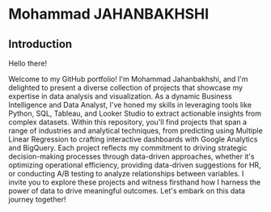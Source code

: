 # Mohammad JAHANBAKHSHI

## Introduction
Hello there!

Welcome to my GitHub portfolio! I'm Mohammad Jahanbakhshi, and I'm delighted to present a diverse collection of projects that showcase my expertise in data analysis and visualization. As a dynamic Business Intelligence and Data Analyst, I've honed my skills in leveraging tools like Python, SQL, Tableau, and Looker Studio to extract actionable insights from complex datasets. Within this repository, you'll find projects that span a range of industries and analytical techniques, from predicting using Multiple Linear Regression to crafting interactive dashboards with Google Analytics and BigQuery. Each project reflects my commitment to driving strategic decision-making processes through data-driven approaches, whether it's optimizing operational efficiency, providing data-driven suggestions for HR, or conducting A/B testing to analyze relationships between variables. I invite you to explore these projects and witness firsthand how I harness the power of data to drive meaningful outcomes. Let's embark on this data journey together!
